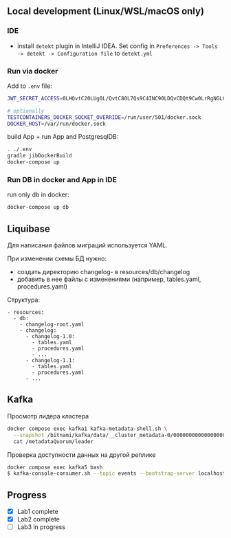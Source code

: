 ## Local development (Linux/WSL/macOS only)

### IDE

- install `detekt` plugin in IntelliJ IDEA. Set config in `Preferences -> Tools -> detekt -> Configuration file` to `detekt.yml`

### Run via docker

Add to `.env` file:
```sh
JWT_SECRET_ACCESS=0LHQvtC20LUg0L/QvtC80L7Qs9C4INC90LDQvCDQt9Cw0LrRgNGL0YLRjCDRjdGC0L7RgiDQv9GA0LXQtNC80LXRgg==

# optionally
TESTCONTAINERS_DOCKER_SOCKET_OVERRIDE=/run/user/501/docker.sock
DOCKER_HOST=/var/run/docker.sock
```

build App + run App and PostgresqlDB:
```sh
. ./.env
gradle jibDockerBuild 
docker-compose up
```

### Run DB in docker and App in IDE

run only db in docker:
```sh
docker-compose up db
```


## Liquibase

Для написания файлов миграций используется YAML.

При изменении схемы БД нужно:
- создать директорию changelog-<version> в resources/db/changelog 
- добавить в нее файлы с изменениями (например, tables.yaml, procedures.yaml)

Структура:

```
- resources:
  - db:
    - changelog-root.yaml
    - changelog:
      - changelog-1.0:
        - tables.yaml
        - procedures.yaml
        - ...
      - changelog-1.1:
        - tables.yaml
        - procedures.yaml
      - ...
```

## Kafka

Просмотр лидера кластера
```bash
docker compose exec kafka1 kafka-metadata-shell.sh \
  --snapshot /bitnami/kafka/data/__cluster_metadata-0/00000000000000000000.log \
  cat /metadataQuorum/leader
```

Проверка доступности данных на другой реплике
```bash
docker compose exec kafka5 bash
$ kafka-console-consumer.sh --topic events --bootstrap-server localhost:9092 --from-beginning
```

## Progress

- [x] Lab1 complete
- [x] Lab2 complete
- [ ] Lab3 in progress
